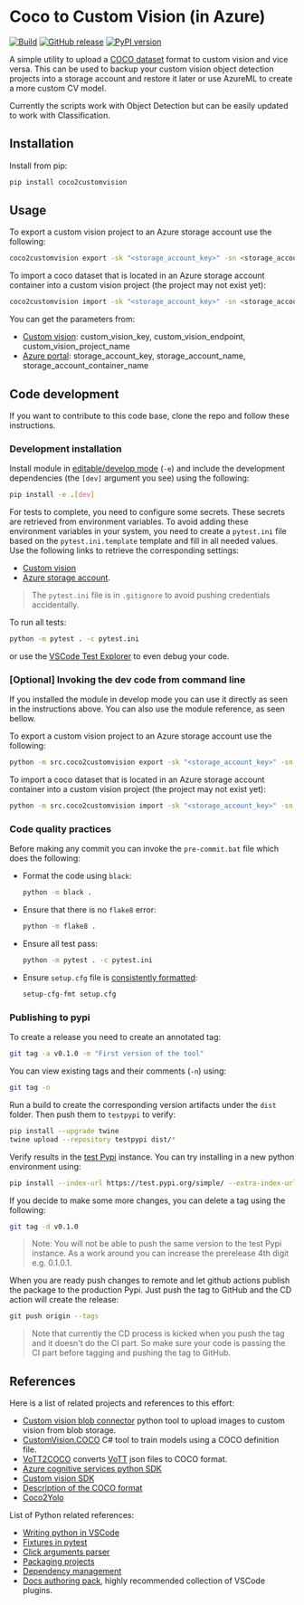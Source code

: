 # Coco to Custom Vision (in Azure)

[![Build](https://github.com/rndazurescript/Coco2CustomVision/actions/workflows/ci.yml/badge.svg)](https://github.com/rndazurescript/Coco2CustomVision/actions/workflows/ci.yml)
[![GitHub release](https://img.shields.io/github/release/rndazurescript/Coco2CustomVision/all.svg)](https://github.com/rndazurescript/Coco2CustomVision/releases)
[![PyPI version](https://badge.fury.io/py/coco2customvision.svg)](https://badge.fury.io/py/coco2customvision)

A simple utility to upload a [COCO dataset](https://cocodataset.org/) format to custom vision and vice versa. This can be used to backup your custom vision object detection projects into a storage account and restore it later or use AzureML to create a more custom CV model.

Currently the scripts work with Object Detection but can be easily updated to work with Classification.

## Installation

Install from pip:

```bash
pip install coco2customvision
```

## Usage

To export a custom vision project to an Azure storage account use the following:

```bash
coco2customvision export -sk "<storage_account_key>" -sn <storage_account_name> -sc <storage_account_container_name> -cvk <custom_vision_key> -cve <custom_vision_endpoint> -cvp <custom_vision_project_name> coco_dataset_filename.json
```

To import a coco dataset that is located in an Azure storage account container into a custom vision project (the project may not exist yet):

```bash
coco2customvision import -sk "<storage_account_key>" -sn <storage_account_name> -sc <storage_account_container_name> -cvk <custom_vision_key> -cve <custom_vision_endpoint> -cvp <custom_vision_project_name> coco_dataset_filename.json
```

You can get the parameters from:

- [Custom vision](https://www.customvision.ai/projects#/settings): custom_vision_key, custom_vision_endpoint, custom_vision_project_name
- [Azure portal](https://portal.azure.com/): storage_account_key, storage_account_name, storage_account_container_name

## Code development

If you want to contribute to this code base, clone the repo and follow these instructions.

### Development installation

Install module in [editable/develop mode](https://pip.pypa.io/en/stable/cli/pip_install/#install-editable) (`-e`) and include the development dependencies (the `[dev]` argument you see) using the following:

```bash
pip install -e .[dev]
```

For tests to complete, you need to configure some secrets. These secrets are retrieved from environment variables. To avoid adding these environment variables in your system, you need to create a `pytest.ini` file based on the `pytest.ini.template` template and fill in all needed values. Use the following links to retrieve the corresponding settings:

- [Custom vision](https://www.customvision.ai/projects#/settings)
- [Azure storage account](https://portal.azure.com/).

> The `pytest.ini` file is in `.gitignore` to avoid pushing credentials accidentally.

To run all tests:

```bash
python -m pytest . -c pytest.ini
```

or use the [VSCode Test Explorer](https://code.visualstudio.com/docs/python/testing) to even debug your code.

### [Optional] Invoking the dev code from command line

If you installed the module in develop mode you can use it directly as seen in the instructions above. You can also use the module reference, as seen bellow.

To export a custom vision project to an Azure storage account use the following:

```bash
python -m src.coco2customvision export -sk "<storage_account_key>" -sn <storage_account_name> -sc <storage_account_container_name> -cvk <custom_vision_key> -cve <custom_vision_endpoint> -cvp <custom_vision_project_name> coco_dataset_filename.json
```

To import a coco dataset that is located in an Azure storage account container into a custom vision project (the project may not exist yet):

```bash
python -m src.coco2customvision import -sk "<storage_account_key>" -sn <storage_account_name> -sc <storage_account_container_name> -cvk <custom_vision_key> -cve <custom_vision_endpoint> -cvp <custom_vision_project_name> coco_dataset_filename.json
```

### Code quality practices

Before making any commit you can invoke the `pre-commit.bat` file which does the following:

- Format the code using `black`:

  ```bash
  python -m black . 
  ```

- Ensure that there is no `flake8` error:

  ```bash
  python -m flake8 .
  ```

- Ensure all test pass:

  ```bash
  python -m pytest . -c pytest.ini
  ```

- Ensure `setup.cfg` file is [consistently formatted](https://github.com/asottile/setup-cfg-fmt):

  ```bash
  setup-cfg-fmt setup.cfg
  ```

### Publishing to pypi

To create a release you need to create an annotated tag:

```bash
git tag -a v0.1.0 -m "First version of the tool"
```

You can view existing tags and their comments (`-n`) using:

```bash
git tag -n
```

Run a build to create the corresponding version artifacts under the `dist` folder. Then push them to `testpypi` to verify:

```bash
pip install --upgrade twine
twine upload --repository testpypi dist/*
```

Verify results in the [test Pypi](https://test.pypi.org/project/coco2customvision/) instance. You can try installing in a new python environment using:

```bash
pip install --index-url https://test.pypi.org/simple/ --extra-index-url https://pypi.org/simple coco2customvision
```

If you decide to make some more changes, you can delete a tag using the following:

```bash
git tag -d v0.1.0
```

> Note: You will not be able to push the same version to the test Pypi instance. As a work around you can increase the prerelease 4th digit e.g. 0.1.0.1.

When you are ready push changes to remote and let github actions publish the package to the production Pypi. Just push the tag to GitHub and the CD action will create the release:

```bash
git push origin --tags
```

> Note that currently the CD process is kicked when you push the tag and it doesn't do the CI part. So make sure your code is passing the CI part before tagging and pushing the tag to GitHub.

## References

Here is a list of related projects and references to this effort:

- [Custom vision blob connector](https://github.com/drcrook1/Azure_CustomVision_Blob_Connector) python tool to upload images to custom vision from blob storage.
- [CustomVision.COCO](https://github.com/vladkol/CustomVision.COCO) C# tool to train models using a COCO definition file.
- [VoTT2COCO](https://github.com/UAVVaste/VoTT2COCO) converts [VoTT](https://github.com/microsoft/VoTT) json files to COCO format.
- [Azure cognitive services python SDK](https://docs.microsoft.com/samples/azure-samples/cognitive-services-python-sdk-samples/cognitive-services-python-sdk-samples/)
- [Custom vision SDK](https://docs.microsoft.com/python/api/azure-cognitiveservices-vision-customvision/)
- [Description of the COCO format](https://www.immersivelimit.com/tutorials/create-coco-annotations-from-scratch)
- [Coco2Yolo](https://github.com/cindyweng/coco-to-yolo-by-category/blob/master/coco-to-yolo-by-category.py)

List of Python related references:

- [Writing python in VSCode](https://code.visualstudio.com/docs/python/python-tutorial)
- [Fixtures in pytest](https://docs.pytest.org/en/latest/how-to/fixtures.html)
- [Click arguments parser](https://click.palletsprojects.com/)
- [Packaging projects](https://packaging.python.org/tutorials/packaging-projects/)
- [Dependency management](https://setuptools.readthedocs.io/en/latest/userguide/dependency_management.html)
- [Docs authoring pack](https://marketplace.visualstudio.com/items?itemName=docsmsft.docs-authoring-pack), highly recommended collection of VSCode plugins.
